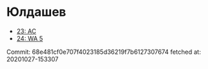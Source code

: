 # Юлдашев
- [23: AC](23.md)
- [24: WA 5](24.md)

Commit: 68e481cf0e707f4023185d36219f7b6127307674
 fetched at: 20201027-153307
